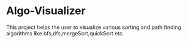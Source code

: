 # Algo-Visualizer
This project helps the user to visualize various sorting and path finding algorithms like bfs,dfs,mergeSort,quickSort etc.
